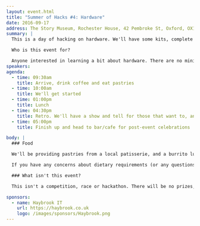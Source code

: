 ```yaml
---
layout: event.html
title: "Summer of Hacks #4: Hardware"
date: 2016-09-17
address: The Story Museum, Rochester House, 42 Pembroke St, Oxford, OX11BP
summary: |
  This is a day of hacking on hardware. We'll have some kits, complete with Espruino boards and components, to play with and you're welcome to bring any additional hardware or things you'd like to hack.

  Who is this event for?

  Anyone interested in learning a bit about hardware. There are no minimum entry requirements, other than an inquisitive mind. If you've never touched a breadboard before, that's fine – we have some starter kits and plenty of helpful people to guide you. If you're a bit more experienced that's great too, as you'll get to play with some new kit or hack on a project with like-minded people.
speakers:
agenda:
  - time: 09:30am
    title: Arrive, drink coffee and eat pastries
  - time: 10:00am
    title: We'll get started
  - time: 01:00pm
    title: Lunch
  - time: 04:30pm
    title: Retro. We'll have a show and tell for those that want to, and reflect on the day
  - time: 05:00pm
    title: Finish up and head to bar/cafe for post-event celebrations

body: |
  ### Food

  We'll be providing pastries from a local patisserie, and a burrito lunch. You'll get to build your own burrito/box. We'll also have a selection of fruits and snacks, teas and coffees.

  If you have any concerns about dietary requirements (or any questions whatsoever) get in touch.

  ### What isn't this event?

  This isn't a competition, race or hackathon. There will be no prizes, other than basking in your own glory as you learn new things, meet new people, and have a good time.

sponsors:
  - name: Haybrook IT
    url: https://haybrook.co.uk
    logo: /images/sponsors/Haybrook.png
---
```


